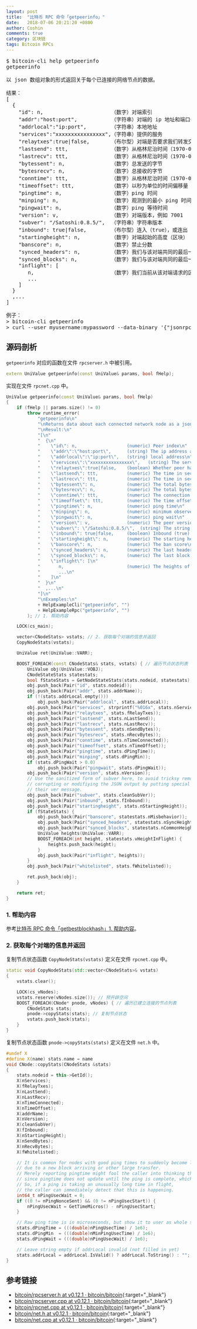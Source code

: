```yaml
---
layout: post
title:  "比特币 RPC 命令「getpeerinfo」"
date:   2018-07-06 20:21:20 +0800
author: Coshin
comments: true
category: 区块链
tags: Bitcoin RPCs
---
```

<pre>
$ bitcoin-cli help getpeerinfo
getpeerinfo

以 json 数组对象的形式返回关于每个已连接的网络节点的数据。

结果：
[
  {
    "id": n,                      （数字）对端索引
    "addr":"host:port",           （字符串）对端的 ip 地址和端口号
    "addrlocal":"ip:port",        （字符串）本地地址
    "services":"xxxxxxxxxxxxxxxx",（字符串）提供的服务
    "relaytxes":true|false,       （布尔型）对端是否要求我们转发交易给它
    "lastsend": ttt,              （数字）从格林尼治时间（1970-01-01 00:00:00）开始以秒为单位的最后发送时间
    "lastrecv": ttt,              （数字）从格林尼治时间（1970-01-01 00:00:00）开始以秒为单位的最后接收时间
    "bytessent": n,               （数字）总发送的字节
    "bytesrecv": n,               （数字）总接收的字节
    "conntime": ttt,              （数字）从格林尼治时间（1970-01-01 00:00:00）开始以秒为单位的连接时间
    "timeoffset": ttt,            （数字）以秒为单位的时间偏移量
    "pingtime": n,                （数字）ping 时间
    "minping": n,                 （数字）观测到的最小 ping 时间
    "pingwait": n,                （数字）ping 等待时间
    "version": v,                 （数字）对端版本，例如 7001
    "subver": "/Satoshi:0.8.5/",  （字符串）字符串版本
    "inbound": true|false,        （布尔型）连入（true），或连出（false）
    "startingheight": n,          （数字）对端起始的高度（区块）
    "banscore": n,                （数字）禁止分数
    "synced_headers": n,          （数字）我们与该对端共同的最后一个区块头
    "synced_blocks": n,           （数字）我们与该对端共同的最后一个区块
    "inflight": [
       n,                         （数字）我们当前从该对端请求的区块高度
       ...
    ]
  }
  ,...
]

例子：
> bitcoin-cli getpeerinfo
> curl --user myusername:mypassword --data-binary '{"jsonrpc": "1.0", "id":"curltest", "method": "getpeerinfo", "params": [] }' -H 'content-type: text/plain;' http://127.0.0.1:8332/
</pre>

## 源码剖析

`getpeerinfo` 对应的函数在文件 `rpcserver.h` 中被引用。

```cpp
extern UniValue getpeerinfo(const UniValue& params, bool fHelp);
```

实现在文件 `rpcnet.cpp` 中。

```cpp
UniValue getpeerinfo(const UniValue& params, bool fHelp)
{
    if (fHelp || params.size() != 0)
        throw runtime_error(
            "getpeerinfo\n"
            "\nReturns data about each connected network node as a json array of objects.\n"
            "\nResult:\n"
            "[\n"
            "  {\n"
            "    \"id\": n,                   (numeric) Peer index\n"
            "    \"addr\":\"host:port\",      (string) The ip address and port of the peer\n"
            "    \"addrlocal\":\"ip:port\",   (string) local address\n"
            "    \"services\":\"xxxxxxxxxxxxxxxx\",   (string) The services offered\n"
            "    \"relaytxes\":true|false,    (boolean) Whether peer has asked us to relay transactions to it\n"
            "    \"lastsend\": ttt,           (numeric) The time in seconds since epoch (Jan 1 1970 GMT) of the last send\n"
            "    \"lastrecv\": ttt,           (numeric) The time in seconds since epoch (Jan 1 1970 GMT) of the last receive\n"
            "    \"bytessent\": n,            (numeric) The total bytes sent\n"
            "    \"bytesrecv\": n,            (numeric) The total bytes received\n"
            "    \"conntime\": ttt,           (numeric) The connection time in seconds since epoch (Jan 1 1970 GMT)\n"
            "    \"timeoffset\": ttt,         (numeric) The time offset in seconds\n"
            "    \"pingtime\": n,             (numeric) ping time\n"
            "    \"minping\": n,              (numeric) minimum observed ping time\n"
            "    \"pingwait\": n,             (numeric) ping wait\n"
            "    \"version\": v,              (numeric) The peer version, such as 7001\n"
            "    \"subver\": \"/Satoshi:0.8.5/\",  (string) The string version\n"
            "    \"inbound\": true|false,     (boolean) Inbound (true) or Outbound (false)\n"
            "    \"startingheight\": n,       (numeric) The starting height (block) of the peer\n"
            "    \"banscore\": n,             (numeric) The ban score\n"
            "    \"synced_headers\": n,       (numeric) The last header we have in common with this peer\n"
            "    \"synced_blocks\": n,        (numeric) The last block we have in common with this peer\n"
            "    \"inflight\": [\n"
            "       n,                        (numeric) The heights of blocks we're currently asking from this peer\n"
            "       ...\n"
            "    ]\n"
            "  }\n"
            "  ,...\n"
            "]\n"
            "\nExamples:\n"
            + HelpExampleCli("getpeerinfo", "")
            + HelpExampleRpc("getpeerinfo", "")
        ); // 1. 帮助内容

    LOCK(cs_main);

    vector<CNodeStats> vstats; // 2. 获取每个对端的信息并返回
    CopyNodeStats(vstats);

    UniValue ret(UniValue::VARR);

    BOOST_FOREACH(const CNodeStats& stats, vstats) { // 遍历节点状态列表
        UniValue obj(UniValue::VOBJ);
        CNodeStateStats statestats;
        bool fStateStats = GetNodeStateStats(stats.nodeid, statestats);
        obj.push_back(Pair("id", stats.nodeid));
        obj.push_back(Pair("addr", stats.addrName));
        if (!(stats.addrLocal.empty()))
            obj.push_back(Pair("addrlocal", stats.addrLocal));
        obj.push_back(Pair("services", strprintf("%016x", stats.nServices)));
        obj.push_back(Pair("relaytxes", stats.fRelayTxes));
        obj.push_back(Pair("lastsend", stats.nLastSend));
        obj.push_back(Pair("lastrecv", stats.nLastRecv));
        obj.push_back(Pair("bytessent", stats.nSendBytes));
        obj.push_back(Pair("bytesrecv", stats.nRecvBytes));
        obj.push_back(Pair("conntime", stats.nTimeConnected));
        obj.push_back(Pair("timeoffset", stats.nTimeOffset));
        obj.push_back(Pair("pingtime", stats.dPingTime));
        obj.push_back(Pair("minping", stats.dPingMin));
        if (stats.dPingWait > 0.0)
            obj.push_back(Pair("pingwait", stats.dPingWait));
        obj.push_back(Pair("version", stats.nVersion));
        // Use the sanitized form of subver here, to avoid tricksy remote peers from
        // corrupting or modifiying the JSON output by putting special characters in
        // their ver message.
        obj.push_back(Pair("subver", stats.cleanSubVer));
        obj.push_back(Pair("inbound", stats.fInbound));
        obj.push_back(Pair("startingheight", stats.nStartingHeight));
        if (fStateStats) {
            obj.push_back(Pair("banscore", statestats.nMisbehavior));
            obj.push_back(Pair("synced_headers", statestats.nSyncHeight));
            obj.push_back(Pair("synced_blocks", statestats.nCommonHeight));
            UniValue heights(UniValue::VARR);
            BOOST_FOREACH(int height, statestats.vHeightInFlight) {
                heights.push_back(height);
            }
            obj.push_back(Pair("inflight", heights));
        }
        obj.push_back(Pair("whitelisted", stats.fWhitelisted));

        ret.push_back(obj);
    }

    return ret;
}
```

### 1. 帮助内容

参考[比特币 RPC 命令「getbestblockhash」1. 帮助内容](/blog/2018/05/bitcoin-rpc-getbestblockhash.html#1-帮助内容)。

### 2. 获取每个对端的信息并返回

复制节点状态函数 `CopyNodeStats(vstats)` 定义在文件 `rpcnet.cpp` 中。

```cpp
static void CopyNodeStats(std::vector<CNodeStats>& vstats)
{
    vstats.clear();

    LOCK(cs_vNodes);
    vstats.reserve(vNodes.size()); // 预开辟空间
    BOOST_FOREACH(CNode* pnode, vNodes) { // 遍历已建立连接的节点列表
        CNodeStats stats;
        pnode->copyStats(stats); // 复制节点状态
        vstats.push_back(stats);
    }
}
```

复制节点状态函数 `pnode->copyStats(stats)` 定义在文件 `net.h` 中。

```cpp
#undef X
#define X(name) stats.name = name
void CNode::copyStats(CNodeStats &stats)
{
    stats.nodeid = this->GetId();
    X(nServices);
    X(fRelayTxes);
    X(nLastSend);
    X(nLastRecv);
    X(nTimeConnected);
    X(nTimeOffset);
    X(addrName);
    X(nVersion);
    X(cleanSubVer);
    X(fInbound);
    X(nStartingHeight);
    X(nSendBytes);
    X(nRecvBytes);
    X(fWhitelisted);

    // It is common for nodes with good ping times to suddenly become lagged,
    // due to a new block arriving or other large transfer.
    // Merely reporting pingtime might fool the caller into thinking the node was still responsive,
    // since pingtime does not update until the ping is complete, which might take a while.
    // So, if a ping is taking an unusually long time in flight,
    // the caller can immediately detect that this is happening.
    int64_t nPingUsecWait = 0;
    if ((0 != nPingNonceSent) && (0 != nPingUsecStart)) {
        nPingUsecWait = GetTimeMicros() - nPingUsecStart;
    }

    // Raw ping time is in microseconds, but show it to user as whole seconds (Bitcoin users should be well used to small numbers with many decimal places by now :)
    stats.dPingTime = (((double)nPingUsecTime) / 1e6);
    stats.dPingMin  = (((double)nMinPingUsecTime) / 1e6);
    stats.dPingWait = (((double)nPingUsecWait) / 1e6);

    // Leave string empty if addrLocal invalid (not filled in yet)
    stats.addrLocal = addrLocal.IsValid() ? addrLocal.ToString() : "";
}
```

## 参考链接

* [bitcoin/rpcserver.h at v0.12.1 · bitcoin/bitcoin](https://github.com/bitcoin/bitcoin/blob/v0.12.1/src/rpcserver.h){:target="_blank"}
* [bitcoin/rpcserver.cpp at v0.12.1 · bitcoin/bitcoin](https://github.com/bitcoin/bitcoin/blob/v0.12.1/src/rpcserver.cpp){:target="_blank"}
* [bitcoin/rpcnet.cpp at v0.12.1 · bitcoin/bitcoin](https://github.com/bitcoin/bitcoin/blob/v0.12.1/src/rpcnet.cpp){:target="_blank"}
* [bitcoin/net.h at v0.12.1 · bitcoin/bitcoin](https://github.com/bitcoin/bitcoin/blob/v0.12.1/src/net.h){:target="_blank"}
* [bitcoin/net.cpp at v0.12.1 · bitcoin/bitcoin](https://github.com/bitcoin/bitcoin/blob/v0.12.1/src/net.cpp){:target="_blank"}
